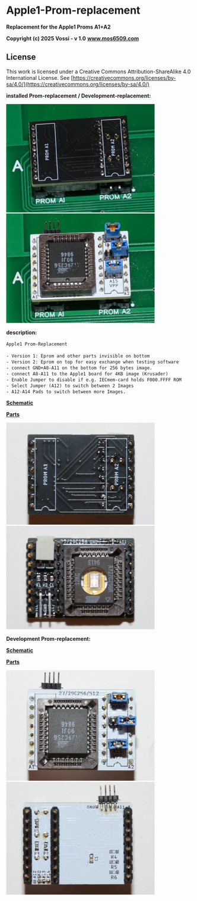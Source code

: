 # Apple1-Prom-replacement 
**Replacement for the Apple1 Proms A1+A2**

**Copyright (c) 2025 Vossi - v 1.0**
**www.mos6509.com**

## License
This work is licensed under a Creative Commons Attribution-ShareAlike 4.0
International License. See [https://creativecommons.org/licenses/by-sa/4.0/](https://creativecommons.org/licenses/by-sa/4.0/)

**installed Prom-replacement / Development-replacement:**

![prom-replacement](https://github.com/vossi1/Apple1-prom-replacement/blob/master/photos/prom-replacement.jpg) ![prom-development](https://github.com/vossi1/Apple1-prom-replacement/blob/master/photos/prom-development.jpg)

**description:**

    Apple1 Prom-Replacement

    - Version 1: Eprom and other parts invisible on bottom
    - Version 2: Eprom on top for easy exchange when testing software
    - connect GND+A8-A11 on the bottom for 256 bytes image.
    - connect A8-A11 to the Apple1 board for 4KB image (Krusader)
    - Enable Jumper to disable if e.g. IECmem-card holds F000.FFFF ROM
    - Select Jumper (A12) to switch between 2 Images
    - A12-A14 Pads to switch between more Images.

**[Schematic](https://github.com/vossi1/Apple1-prom-replacement/blob/master/schematic_v10.png)**

**[Parts](https://github.com/vossi1/Apple1-prom-replacement/blob/master/parts_v10.txt)**

![top](https://github.com/vossi1/Apple1-prom-replacement/blob/master/photos/top.jpg) ![bottom](https://github.com/vossi1/Apple1-prom-replacement/blob/master/photos/bottom.jpg)

**Development Prom-replacement:**

**[Schematic](https://github.com/vossi1/Apple1-prom-development/blob/master/schematic_dev_v10.png)**

**[Parts](https://github.com/vossi1/Apple1-prom-development/blob/master/parts_dev_v10.txt)**

![top](https://github.com/vossi1/Apple1-prom-replacement/blob/master/photos/top_dev.jpg) ![bottom](https://github.com/vossi1/Apple1-prom-replacement/blob/master/photos/bottom_dev.jpg)

